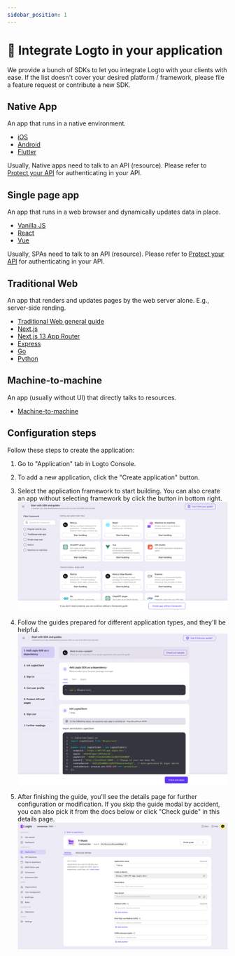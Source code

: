```yaml
---
sidebar_position: 1
---
```


# 🔗 Integrate Logto in your application

We provide a bunch of SDKs to let you integrate Logto with your clients with ease. If the list doesn't cover your desired platform / framework, please file a feature request or contribute a new SDK.

## Native App

An app that runs in a native environment.

- [iOS](../../../sdk/native/swift/README.mdx)
- [Android](../../../sdk/native/android/README.mdx)
- [Flutter](../../../sdk/native/flutter/README.mdx)

Usually, Native apps need to talk to an API (resource). Please refer to [Protect your API](../protect-your-api/README.mdx) for authenticating in your API.

## Single page app

An app that runs in a web browser and dynamically updates data in place.

- [Vanilla JS](../../../sdk/js/vanilla-js/README.mdx)
- [React](../../../sdk/js/react/README.mdx)
- [Vue](../../../sdk/js/vue/README.mdx)

Usually, SPAs need to talk to an API (resource). Please refer to [Protect your API](../protect-your-api/README.mdx) for authenticating in your API.

## Traditional Web

An app that renders and updates pages by the web server alone. E.g., server-side rending.

- [Traditional Web general guide](../../../sdk/web/traditional/README.mdx)
- [Next.js](../../../sdk/js/next/README.mdx)
- [Next.js 13 App Router](../../../sdk/js/next-app-router/README.mdx)
- [Express](../../../sdk/js/express/README.mdx)
- [Go](../../../sdk/web/go/README.mdx)
- [Python](../../../sdk/web/python/README.mdx)

## Machine-to-machine

An app (usually without UI) that directly talks to resources.

- [Machine-to-machine](../../../sdk/machine-to-machine/general/README.mdx)

## Configuration steps

Follow these steps to create the application:

1. Go to "Application" tab in Logto Console.

2. To add a new application, click the "Create application" button.

3. Select the application framework to start building. You can also create an app without selecting framework by click the button in bottom right.
   ![Create Application modal](./assets/create-app-select-framework.png)

4. Follow the guides prepared for different application types, and they'll be helpful.
   ![Create Application modal](./assets/create-app-sdk-guide.png)

5. After finishing the guide, you'll see the details page for further configuration or modification. If you skip the guide modal by accident, you can also pick it from the docs below or click "Check guide" in this details page.
   ![Create Application modal](./assets/create-app-detail-page.png)
